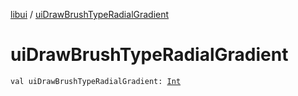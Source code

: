 [libui](index.md) / [uiDrawBrushTypeRadialGradient](./ui-draw-brush-type-radial-gradient.md)

# uiDrawBrushTypeRadialGradient

`val uiDrawBrushTypeRadialGradient: `[`Int`](https://kotlinlang.org/api/latest/jvm/stdlib/kotlin/-int/index.html)